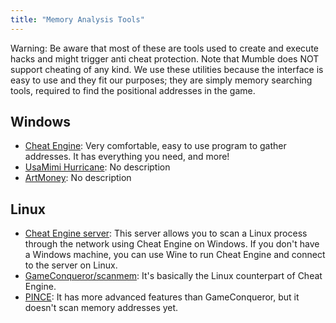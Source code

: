```yaml
---
title: "Memory Analysis Tools"
---
```

Warning: Be aware that most of these are tools used to create and execute hacks and might trigger anti cheat protection.
Note that Mumble does NOT support cheating of any kind. We use these utilities because the interface is easy to use and they fit our purposes; they are simply memory searching tools, required to find the positional addresses in the game.

## Windows

* [Cheat Engine](http://www.cheatengine.org): Very comfortable, easy to use program to gather addresses. It has everything you need, and more!
* [UsaMimi Hurricane](http://hp.vector.co.jp/authors/VA028184/english/index.html): No description
* [ArtMoney](http://www.artmoney.ru): No description

## Linux

* [Cheat Engine server](http://www.cheatengine.org/downloads.php): This server allows you to scan a Linux process through the network using Cheat Engine on Windows. If you don't have a Windows machine, you can use Wine to run Cheat Engine and connect to the server on Linux.
* [GameConqueror/scanmem](https://github.com/scanmem/scanmem): It's basically the Linux counterpart of Cheat Engine.
* [PINCE](https://github.com/korcankaraokcu/PINCE): It has more advanced features than GameConqueror, but it doesn't scan memory addresses yet.
